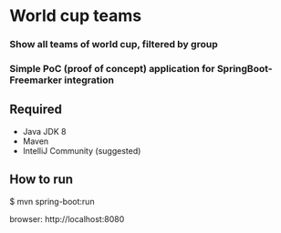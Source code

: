 # World cup teams

### Show all teams of world cup, filtered by group
### Simple PoC (proof of concept) application for SpringBoot-Freemarker integration

## Required

- Java JDK 8
- Maven
- IntelliJ Community (suggested)

## How to run

$ mvn spring-boot:run

browser: http://localhost:8080



